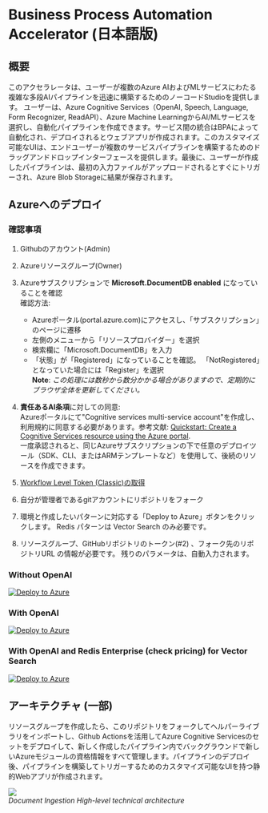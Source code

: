 # Business Process Automation Accelerator (日本語版)

## 概要

このアクセラレータは、ユーザーが複数のAzure AIおよびMLサービスにわたる複雑な多段AIパイプラインを迅速に構築するためのノーコードStudioを提供します。 ユーザーは、Azure Cognitive Services（OpenAI, Speech, Language, Form Recognizer, ReadAPI）、Azure Machine LearningからAI/MLサービスを選択し、自動化パイプラインを作成できます。サービス間の統合はBPAによって自動化され、デプロイされるとウェブアプリが作成されます。このカスタマイズ可能なUIは、エンドユーザーが複数のサービスパイプラインを構築するためのドラッグアンドドロップインターフェースを提供します。最後に、ユーザーが作成したパイプラインは、最初の入力ファイルがアップロードされるとすぐにトリガーされ、Azure Blob Storageに結果が保存されます。

## Azureへのデプロイ

### 確認事項
1. Githubのアカウント(Admin)
2. Azureリソースグループ(Owner)
3. Azureサブスクリプションで **Microsoft.DocumentDB enabled** になっていることを確認  
確認方法:  
      - Azureポータル(portal.azure.com)にアクセスし、「サブスクリプション」のページに遷移  
      - 左側のメニューから「リソースプロバイダー」を選択  
      - 検索欄に「Microsoft.DocumentDB」を入力  
      - 「状態」が「Registered」になっていることを確認。 「NotRegistered」となっていた場合には「Register」を選択  
      **Note**: *この処理には数秒から数分かかる場合がありますので、定期的にブラウザ全体を更新してください。*
4. **責任あるAI条項**に対しての同意:  
Azureポータルにて"Cognitive services multi-service account"を作成し、利用規約に同意する必要があります。参考文献: [Quickstart: Create a Cognitive Services resource using the Azure portal](https://docs.microsoft.com/en-us/azure/cognitive-services/cognitive-services-apis-create-account?tabs=multiservice%2Cwindows).  
一度承認されると、同じAzureサブスクリプションの下で任意のデプロイツール（SDK、CLI、またはARMテンプレートなど）を使用して、後続のリソースを作成できます。

1. [Workflow Level Token (Classic)の取得](https://docs.github.com/en/authentication/keeping-your-account-and-data-secure/creating-a-personal-access-token)
2. 自分が管理者であるgitアカウントにリポジトリをフォーク
3. 環境と作成したいパターンに対応する「Deploy to Azure」ボタンをクリックします。 Redis パターンは Vector Search のみ必要です。
4. リソースグループ、GitHubリポジトリのトークン(#2) 、フォーク先のリポジトリURL の情報が必要です。 残りのパラメータは、自動入力されます。

### Without OpenAI
[![Deploy to Azure](https://aka.ms/deploytoazurebutton)](https://portal.azure.com/#create/Microsoft.Template/uri/https%3A%2F%2Fraw.githubusercontent.com%2FAzure%2Fbusiness-process-automation%2Fmain%2Ftemplates%2Foneclick.json)

### With OpenAI
[![Deploy to Azure](https://aka.ms/deploytoazurebutton)](https://portal.azure.com/#create/Microsoft.Template/uri/https%3A%2F%2Fraw.githubusercontent.com%2FAzure%2Fbusiness-process-automation%2Fmain%2Ftemplates%2Foneclickoai.json)

### With OpenAI and Redis Enterprise (check pricing) for Vector Search
[![Deploy to Azure](https://aka.ms/deploytoazurebutton)](https://portal.azure.com/#create/Microsoft.Template/uri/https://raw.githubusercontent.com/NoriMin/business-process-automation/main/templates/oneclickoairedis.json)



## アーキテクチャ (一部)
リソースグループを作成したら、このリポジトリをフォークしてヘルパーライブラリをインポートし、Github Actionsを活用してAzure Cognitive Servicesのセットをデプロイして、新しく作成したパイプライン内でバックグラウンドで新しいAzureモジュールの資格情報をすべて管理します。パイプラインのデプロイ後、パイプラインを構築してトリガーするためのカスタマイズ可能なUIを持つ静的Webアプリが作成されます。

![](images/architecture_white.png)  
*Document Ingestion High-level technical architecture*  


  
 
